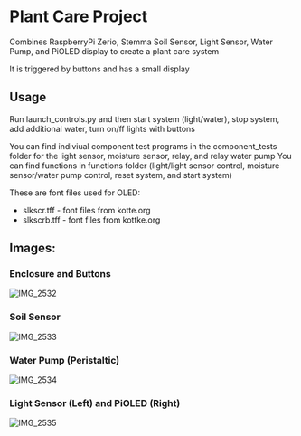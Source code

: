 # Plant Care Project

Combines RaspberryPi Zerio, Stemma Soil Sensor, Light Sensor, Water Pump, and PiOLED display
to create a plant care system

It is triggered by buttons and has a small display

## Usage
Run launch_controls.py and then start system (light/water), stop system, add additional water, turn on/ff lights with buttons
 
You can find indiviual component test programs in the component_tests folder for the light sensor, moisture sensor, relay, and relay water pump
You can find functions in functions folder (light/light sensor control, moisture sensor/water pump control, reset system, and  start system)


These are font files used for OLED:
- slkscr.tff - font files from kotte.org
- slkscrb.tff - font files from kottke.org


## Images:

### Enclosure and Buttons
![IMG_2532](https://user-images.githubusercontent.com/30374932/60628344-ad61fe80-9db6-11e9-947e-4ae26afeee1d.jpg)

### Soil Sensor
![IMG_2533](https://user-images.githubusercontent.com/30374932/60628352-b94dc080-9db6-11e9-9f23-3b06faaa9eaa.jpg)

### Water Pump (Peristaltic)
![IMG_2534](https://user-images.githubusercontent.com/30374932/60628364-c4a0ec00-9db6-11e9-87a6-93fc77f6fed6.jpg)

### Light Sensor (Left) and PiOLED (Right)
![IMG_2535](https://user-images.githubusercontent.com/30374932/60628367-c79bdc80-9db6-11e9-91a1-d02533471d19.jpg)
